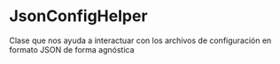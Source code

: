 # JsonConfigHelper
Clase que nos ayuda a interactuar con los archivos de configuración en formato JSON de forma agnóstica

